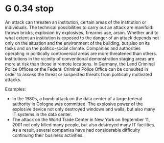 G 0.34 stop
===============

An attack can threaten an institution, certain areas of the institution or individuals. The technical possibilities to carry out an attack are manifold: thrown bricks, explosion by explosives, firearms use, arson. Whether and to what extent an institution is exposed to the danger of an attack depends not only on the situation and the environment of the building, but also on its tasks and on the politico-social climate. Companies and authorities operating in politically controversial areas are more threatened than others. Institutions in the vicinity of conventional demonstration staging areas are more at risk than those in remote locations. In Germany, the Land Criminal Police Offices or the Federal Criminal Police Office can be consulted in order to assess the threat or suspected threats from politically motivated attacks.

Examples:

* In the 1980s, a bomb attack on the data center of a large federal authority in Cologne was committed. The explosive power of the explosive device not only destroyed windows and walls, but also many IT systems in the data center.
* The attack on the World Trade Center in New York on September 11, 2001 not only killed many people, but also destroyed many IT facilities. As a result, several companies have had considerable difficulty continuing their business activities.
